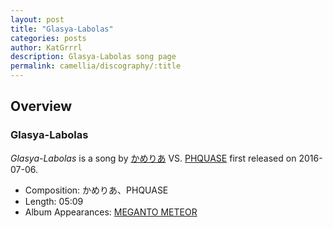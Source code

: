```yaml
---
layout: post
title: "Glasya-Labolas"
categories: posts
author: KatGrrrl
description: Glasya-Labolas song page
permalink: camellia/discography/:title
---
```


## Overview

### Glasya-Labolas

*Glasya-Labolas* is a song by [かめりあ](/camellia) VS. [PHQUASE](#) first released on 2016-07-06.

* Composition: かめりあ、PHQUASE
* Length: 05:09
* Album Appearances: [MEGANTO METEOR](<{% link postsInclude/_posts/camellia/albums/MEGANTO-METEOR/2023-12-21-MEGANTO-METEOR.md %}>)
